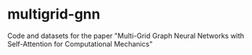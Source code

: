 # multigrid-gnn
Code and datasets for the paper "Multi-Grid Graph Neural Networks with Self-Attention for Computational Mechanics"
